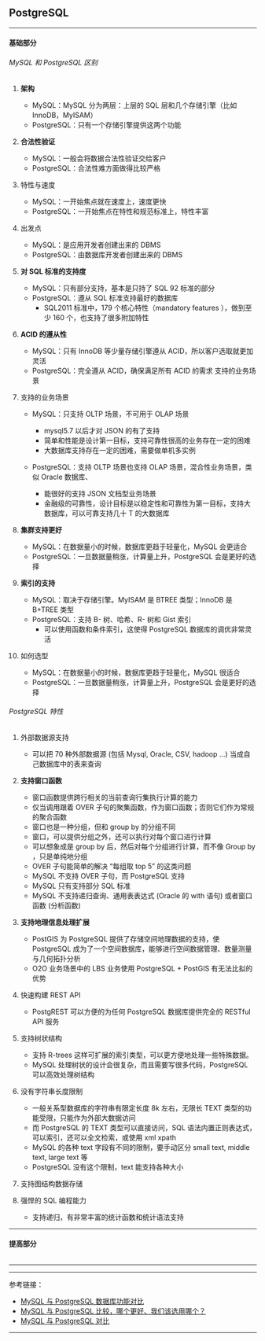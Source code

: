 ## PostgreSQL

---

#### 基础部分

###### MySQL 和 PostgreSQL 区别

1. **架构**
    - MySQL：MySQL 分为两层：上层的 SQL 层和几个存储引擎（比如 InnoDB，MyISAM）
    - PostgreSQL：只有一个存储引擎提供这两个功能


2. **合法性验证**
    - MySQL：一般会将数据合法性验证交给客户
    - PostgreSQL：合法性难方面做得比较严格


3. 特性与速度
    - MySQL：一开始焦点就在速度上，速度更快
    - PostgreSQL：一开始焦点在特性和规范标准上，特性丰富


4. 出发点
    - MySQL：是应用开发者创建出来的 DBMS
    - PostgreSQL：由数据库开发者创建出来的 DBMS


5. **对 SQL 标准的支持度**
    - MySQL：只有部分支持，基本是只持了 SQL 92 标准的部分
    - PostgreSQL：遵从 SQL 标准支持最好的数据库
        - SQL2011 标准中，179 个核心特性（mandatory features ），做到至少 160 个，也支持了很多附加特性


6. **ACID 的遵从性**
    - MySQL：只有 InnoDB 等少量存储引擎遵从 ACID，所以客户选取就更加灵活
    - PostgreSQL：完全遵从 ACID，确保满足所有 ACID 的需求 支持的业务场景


7. 支持的业务场景
    - MySQL：只支持 OLTP 场景，不可用于 OLAP 场景
        - mysql5.7 以后才对 JSON 的有了支持
        - 简单和性能是设计第一目标，支持可靠性很高的业务存在一定的困难
        - 大数据库支持存在一定的困难，需要做单机多实例

    - PostgreSQL：支持 OLTP 场景也支持 OLAP 场景，混合性业务场景，类似 Oracle 数据库、
        - 能很好的支持 JSON 文档型业务场景
        - 金融级的可靠性，设计目标是以稳定性和可靠性为第一目标，支持大数据库，可以可靠支持几十 T 的大数据库


8. **集群支持更好**
    - MySQL：在数据量小的时候，数据库更趋于轻量化，MySQL 会更适合
    - PostgreSQL：一旦数据量稍涨，计算量上升，PostgreSQL 会是更好的选择


9. **索引的支持**
    - MySQL：取决于存储引擎。MyISAM 是 BTREE 类型；InnoDB 是 B+TREE 类型
    - PostgreSQL：支持 B- 树、哈希、R- 树和 Gist 索引
        - 可以使用函数和条件索引，这使得 PostgreSQL 数据库的调优非常灵活


10. 如何选型
    - MySQL：在数据量小的时候，数据库更趋于轻量化，MySQL 很适合
    - PostgreSQL：一旦数据量稍涨，计算量上升，PostgreSQL 会是更好的选择

###### PostgreSQL 特性

1. 外部数据源支持
    - 可以把 70 种外部数据源 (包括 Mysql, Oracle, CSV, hadoop …) 当成自己数据库中的表来查询


2. **支持窗口函数**
    - 窗口函数提供跨行相关的当前查询行集执行计算的能力
    - 仅当调用跟着 OVER 子句的聚集函数，作为窗口函数；否则它们作为常规的聚合函数
    - 窗口也是一种分组，但和 group by 的分组不同
    - 窗口，可以提供分组之外，还可以执行对每个窗口进行计算
    - 可以想象成是 group by 后，然后对每个分组进行计算，而不像 Group by ，只是单纯地分组
    - OVER 子句能简单的解决 “每组取 top 5” 的这类问题
    - MySQL 不支持 OVER 子句，而 PostgreSQL 支持
    - MySQL 只有支持部分 SQL 标准
    - MySQL 不支持递归查询、通用表表达式 (Oracle 的 with 语句) 或者窗口函数 (分析函数)


3. **支持地理信息处理扩展**
    - PostGIS 为 PostgreSQL 提供了存储空间地理数据的支持，使 PostgreSQL 成为了一个空间数据库，能够进行空间数据管理、数量测量与几何拓扑分析
    - O2O 业务场景中的 LBS 业务使用 PostgreSQL + PostGIS 有无法比拟的优势


4. 快速构建 REST API
    - PostgREST 可以方便的为任何 PostgreSQL 数据库提供完全的 RESTful API 服务


5. 支持树状结构
    - 支持 R-trees 这样可扩展的索引类型，可以更方便地处理一些特殊数据。
    - MySQL 处理树状的设计会很复杂，而且需要写很多代码，PostgreSQL 可以高效处理树结构


6. 没有字符串长度限制
    - 一般关系型数据库的字符串有限定长度 8k 左右，无限长 TEXT 类型的功能受限，只能作为外部大数据访问
    - 而 PostgreSQL 的 TEXT 类型可以直接访问，SQL 语法内置正则表达式，可以索引，还可以全文检索，或使用 xml xpath
    - MySQL 的各种 text 字段有不同的限制，要手动区分 small text, middle text, large text 等
    - PostgreSQL 没有这个限制，text 能支持各种大小


7. 支持图结构数据存储


8. 强悍的 SQL 编程能力
    - 支持递归，有非常丰富的统计函数和统计语法支持

---

#### 提高部分

######

---







---

参考链接：

- [MySQL 与 PostgreSQL 数据库功能对比](https://developer.aliyun.com/article/707482)
- [MySQL 与 PostgreSQL 比较，哪个更好、我们该选用哪个？](https://blog.csdn.net/weixin_36380516/article/details/113787668)
- [MySQL 与 PostgreSQL 对比](https://cloud.tencent.com/developer/article/1706949)

---
















